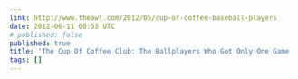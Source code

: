 ```yaml
---
link: http://www.theawl.com/2012/05/cup-of-coffee-baseball-players
date: 2012-06-11 00:53 UTC
# published: false
published: true
title: 'The Cup Of Coffee Club: The Ballplayers Who Got Only One Game | The Awl'
tags: []
---
```



